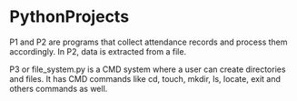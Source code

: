 # PythonProjects
P1 and P2 are programs that collect attendance records and process them accordingly.
In P2, data is extracted from a file.

P3 or file_system.py is a CMD system where a user can create directories and files. 
It has CMD commands like cd, touch, mkdir, ls, locate, exit and others commands as well.
